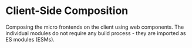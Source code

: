 # Client-Side Composition

Composing the micro frontends on the client using web components. The individual modules do not require any build process - they are imported as ES modules (ESMs).
